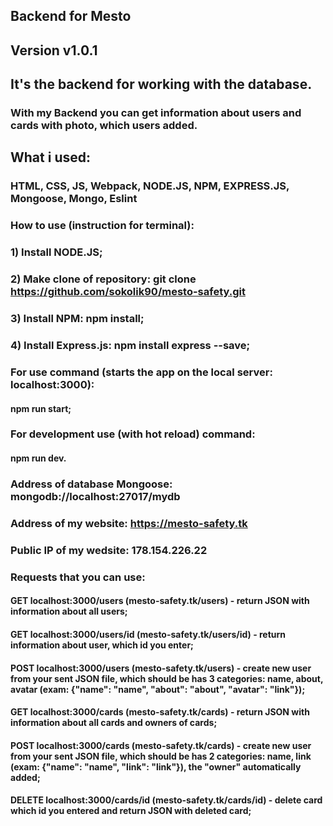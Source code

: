 ## Backend for Mesto
## Version v1.0.1
## It's the backend for working with the database.
### With my Backend you can get information about users and cards with photo, which users added.
## What i used:
### HTML, CSS, JS, Webpack, NODE.JS, NPM, EXPRESS.JS, Mongoose, Mongo, Eslint
### How to use (instruction for terminal):
### 1) Install NODE.JS;
### 2) Make clone of repository: git clone https://github.com/sokolik90/mesto-safety.git
### 3) Install NPM: npm install;
### 4) Install Express.js: npm install express --save;
### For use command (starts the app on the local server: localhost:3000):
#### npm run start;
### For development use (with hot reload) command:
#### npm run dev.
### Address of database Mongoose: mongodb://localhost:27017/mydb
### Address of my website: https://mesto-safety.tk
### Public IP of my wedsite: 178.154.226.22
### Requests that you can use:
#### GET localhost:3000/users (mesto-safety.tk/users) - return JSON with information about all users;
#### GET localhost:3000/users/id (mesto-safety.tk/users/id) - return information about user, which id you enter;
#### POST localhost:3000/users (mesto-safety.tk/users) - create new user from your sent JSON file, which should be has 3 categories: name, about, avatar (exam: {"name": "name", "about": "about", "avatar": "link"});
#### GET localhost:3000/cards (mesto-safety.tk/cards) - return JSON with information about all cards and owners of cards;
#### POST localhost:3000/cards (mesto-safety.tk/cards) - create new user from your sent JSON file, which should be has 2 categories: name, link (exam: {"name": "name", "link": "link"}), the "owner" automatically added;
#### DELETE localhost:3000/cards/id (mesto-safety.tk/cards/id) - delete card which id you entered and return JSON with deleted card;